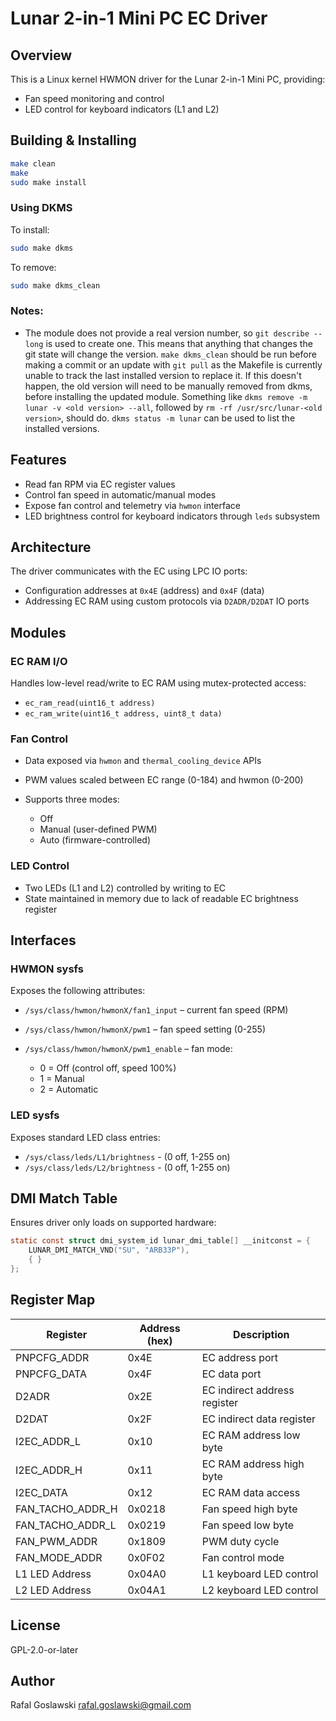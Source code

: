 # Lunar 2-in-1 Mini PC EC Driver

## Overview

This is a Linux kernel HWMON driver for the Lunar 2-in-1 Mini PC, providing:

* Fan speed monitoring and control
* LED control for keyboard indicators (L1 and L2)

## Building & Installing

```bash
make clean
make
sudo make install
```

### Using DKMS

To install:

```bash
sudo make dkms
```

To remove:

```bash
sudo make dkms_clean
```

### Notes:

* The module does not provide a real version number, so `git describe --long`
  is used to create one. This means that anything that changes the git state
  will change the version. `make dkms_clean` should be run before making a
  commit or an update with `git pull` as the Makefile is currently unable to
  track the last installed version to replace it. If this doesn't happen, the
  old version will need to be manually removed from dkms, before installing
  the updated module.
  Something like `dkms remove -m lunar -v <old version> --all`, followed by
  `rm -rf /usr/src/lunar-<old version>`, should do.
  `dkms status -m lunar` can be used to list the installed versions.

## Features

* Read fan RPM via EC register values
* Control fan speed in automatic/manual modes
* Expose fan control and telemetry via `hwmon` interface
* LED brightness control for keyboard indicators through `leds` subsystem

## Architecture

The driver communicates with the EC using LPC IO ports:

* Configuration addresses at `0x4E` (address) and `0x4F` (data)
* Addressing EC RAM using custom protocols via `D2ADR/D2DAT` IO ports

## Modules

### EC RAM I/O

Handles low-level read/write to EC RAM using mutex-protected access:

* `ec_ram_read(uint16_t address)`
* `ec_ram_write(uint16_t address, uint8_t data)`

### Fan Control

* Data exposed via `hwmon` and `thermal_cooling_device` APIs
* PWM values scaled between EC range (0-184) and hwmon (0-200)
* Supports three modes:

  * Off
  * Manual (user-defined PWM)
  * Auto (firmware-controlled)

### LED Control

* Two LEDs (L1 and L2) controlled by writing to EC
* State maintained in memory due to lack of readable EC brightness register

## Interfaces

### HWMON sysfs

Exposes the following attributes:

* `/sys/class/hwmon/hwmonX/fan1_input` – current fan speed (RPM)
* `/sys/class/hwmon/hwmonX/pwm1` – fan speed setting (0-255)
* `/sys/class/hwmon/hwmonX/pwm1_enable` – fan mode:

  * 0 = Off (control off, speed 100%)
  * 1 = Manual
  * 2 = Automatic

### LED sysfs

Exposes standard LED class entries:

* `/sys/class/leds/L1/brightness` - (0 off, 1-255 on)
* `/sys/class/leds/L2/brightness` - (0 off, 1-255 on)

## DMI Match Table

Ensures driver only loads on supported hardware:

```c
static const struct dmi_system_id lunar_dmi_table[] __initconst = {
    LUNAR_DMI_MATCH_VND("SU", "ARB33P"),
    { }
};
```

## Register Map

| Register            | Address (hex) | Description                  |
| ------------------- | ------------- | ---------------------------- |
| PNPCFG\_ADDR        | 0x4E          | EC address port              |
| PNPCFG\_DATA        | 0x4F          | EC data port                 |
| D2ADR               | 0x2E          | EC indirect address register |
| D2DAT               | 0x2F          | EC indirect data register    |
| I2EC\_ADDR\_L       | 0x10          | EC RAM address low byte      |
| I2EC\_ADDR\_H       | 0x11          | EC RAM address high byte     |
| I2EC\_DATA          | 0x12          | EC RAM data access           |
| FAN\_TACHO\_ADDR\_H | 0x0218        | Fan speed high byte          |
| FAN\_TACHO\_ADDR\_L | 0x0219        | Fan speed low byte           |
| FAN\_PWM\_ADDR      | 0x1809        | PWM duty cycle               |
| FAN\_MODE\_ADDR     | 0x0F02        | Fan control mode             |
| L1 LED Address      | 0x04A0        | L1 keyboard LED control      |
| L2 LED Address      | 0x04A1        | L2 keyboard LED control      |

## License

GPL-2.0-or-later

## Author

Rafal Goslawski <rafal.goslawski@gmail.com>
